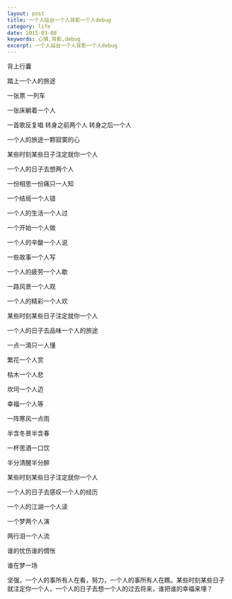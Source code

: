 ```yaml
---
layout: post
title: 一个人站台一个人背影一个人debug
category: life
date: 2015-03-08 
keywords: 心情,背影,debug
excerpt: 一个人站台一个人背影一个人debug
---
```


背上行囊

踏上一个人的旅途

一张票 一列车

一张床躺着一个人

一首歌反复唱   转身之前两个人   转身之后一个人

一个人的旅途一颗寂寞的心

某些时刻某些日子注定就你一个人

一个人的日子去想两个人

一份相思一份痛只一人知

一个结局一个人错

一个人的生活一个人过

一个开始一个人做

一个人的辛酸一个人说

一些故事一个人写

一个人的疲劳一个人歇

一路风景一个人观

一个人的精彩一个人欢

某些时刻某些日子注定就你一个人

一个人的日子去品味一个人的旅途

一点一滴只一人懂

繁花一个人赏

枯木一个人悲

坎坷一个人迈

幸福一个人等

一阵寒风一点雨

半含冬景半含春

一杯苦酒一口饮

半分清醒半分醉

某些时刻某些日子注定就你一个人

一个人的日子去感叹一个人的经历

一个人的江湖一个人读

一个梦两个人演

两行泪一个人流

谁的忧伤谁的惆怅

谁在梦一场

坚强，一个人的事所有人在看，努力，一个人的事所有人在瞧。某些时刻某些日子就注定你一个人，一个人的日子去想一个人的过去将来，谁把谁的幸福来埋？
